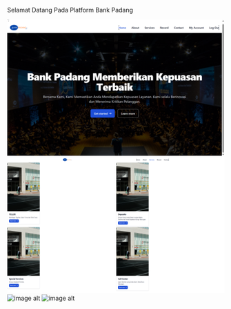 Selamat Datang Pada Platform Bank Padang

![image alt](https://github.com/AlifLH44/Bank_Padang/blob/591a00f21f5e14c5d9062da59aad9f0cedf2784e/Screenshot%20(135).png)
![image alt](https://github.com/AlifLH44/Bank_Padang/blob/e4fe165b16132993d73f6118a7c00010fc032e21/Screenshot%20(137).png)
![image alt]()
![image alt]()


